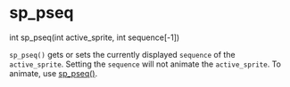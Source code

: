 # sp_pseq

<Prototype>int sp_pseq(int active_sprite, int sequence[-1])</Prototype>

`sp_pseq()` gets or sets the currently displayed `sequence` of the `active_sprite`. Setting the `sequence` will not animate the `active_sprite`. To animate, use [sp_pseq()](./sp-pseq.md).
